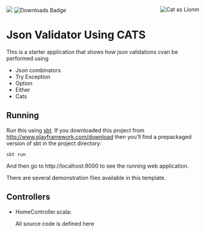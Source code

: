 [<img src="https://img.shields.io/travis/playframework/play-scala-starter-example.svg"/>](https://travis-ci.org/playframework/play-scala-starter-example) ![Downloads Badge](https://img.shields.io/pypi/dm/will.svg)
<img  align="right" src="https://i0.wp.com/www.lancescurv.com/wp-content/uploads/2013/07/Validation.jpg?resize=470%2C470" alt="Cat as Lionm" title="Cat as Lion"/>

# Json Validator Using CATS

This is a starter application that shows how json validations cvan be performed using 
* Json combinators 
* Try Exception 
* Option 
* Either 
* Cats

## Running

Run this using [sbt](http://www.scala-sbt.org/).  If you downloaded this project from http://www.playframework.com/download then you'll find a prepackaged version of sbt in the project directory:

```
sbt run
```

And then go to http://localhost:9000 to see the running web application.

There are several demonstration files available in this template.

## Controllers

- HomeController.scala:

  All source code is defined here